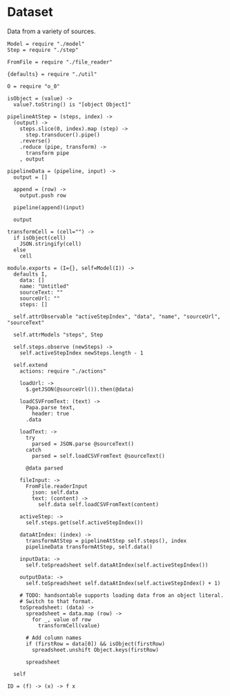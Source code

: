 Dataset
=======

Data from a variety of sources.

    Model = require "./model"
    Step = require "./step"

    FromFile = require "./file_reader"

    {defaults} = require "./util"

    O = require "o_0"

    isObject = (value) ->
      value?.toString() is "[object Object]"

    pipelineAtStep = (steps, index) ->
      (output) ->
        steps.slice(0, index).map (step) ->
          step.transducer().pipe()
        .reverse()
        .reduce (pipe, transform) ->
          transform pipe
        , output

    pipelineData = (pipeline, input) ->
      output = []

      append = (row) ->
        output.push row

      pipeline(append)(input)

      output

    transformCell = (cell="") ->
      if isObject(cell)
        JSON.stringify(cell)
      else
        cell

    module.exports = (I={}, self=Model(I)) ->
      defaults I,
        data: []
        name: "Untitled"
        sourceText: ""
        sourceUrl: ""
        steps: []

      self.attrObservable "activeStepIndex", "data", "name", "sourceUrl", "sourceText"

      self.attrModels "steps", Step

      self.steps.observe (newSteps) ->
        self.activeStepIndex newSteps.length - 1

      self.extend
        actions: require "./actions"

        loadUrl: ->
          $.getJSON(@sourceUrl()).then(@data)

        loadCSVFromText: (text) ->
          Papa.parse text,
            header: true
          .data

        loadText: ->
          try
            parsed = JSON.parse @sourceText()
          catch
            parsed = self.loadCSVFromText @sourceText()

          @data parsed

        fileInput: ->
          FromFile.readerInput
            json: self.data
            text: (content) ->
              self.data self.loadCSVFromText(content)

        activeStep: ->
          self.steps.get(self.activeStepIndex())

        dataAtIndex: (index) ->
          transformAtStep = pipelineAtStep self.steps(), index
          pipelineData transformAtStep, self.data()

        inputData: ->
          self.toSpreadsheet self.dataAtIndex(self.activeStepIndex())

        outputData: ->
          self.toSpreadsheet self.dataAtIndex(self.activeStepIndex() + 1)

        # TODO: handsontable supports loading data from an object literal.
        # Switch to that format.
        toSpreadsheet: (data) ->
          spreadsheet = data.map (row) ->
            for _, value of row
              transformCell(value)

          # Add column names
          if (firstRow = data[0]) && isObject(firstRow)
            spreadsheet.unshift Object.keys(firstRow)

          spreadsheet

      self

    ID = (f) -> (x) -> f x
